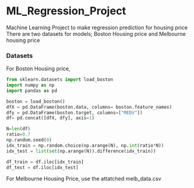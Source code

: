 # ML_Regression_Project
Machine Learning Project to make regression prediction for housing price <br>
There are two datasets for models; Boston Housing price and Melbourne housing price


### Datasets
For Boston Housing price, 
```python
from sklearn.datasets import load_boston
import numpy as np
import pandas as pd

boston = load_boston()
dfX = pd.DataFrame(boston.data, columns= boston.feature_names)
dfy = pd.DataFrame(boston.target, columns=["MEDV"])
df= pd.concat([dfX, dfy], axis=1)

N=len(df)
ratio=0.7
np.random.seed(0)
idx_train = np.random.choice(np.arange(N), np.int(ratio*N))
idx_test = list(set(np.arange(N)).difference(idx_train))

df_train = df.iloc[idx_train]
df_test = df.iloc[idx_test]
```

For Melbourne Housing Price, 
use the attatched melb_data.csv

